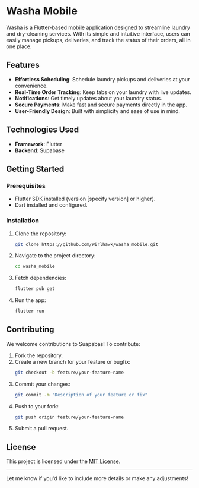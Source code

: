# Washa Mobile

Washa is a Flutter-based mobile application designed to streamline laundry and dry-cleaning services. With its simple and intuitive interface, users can easily manage pickups, deliveries, and track the status of their orders, all in one place.

## Features

- **Effortless Scheduling**: Schedule laundry pickups and deliveries at your convenience.
- **Real-Time Order Tracking**: Keep tabs on your laundry with live updates.
- **Notifications**: Get timely updates about your laundry status.
- **Secure Payments**: Make fast and secure payments directly in the app.
- **User-Friendly Design**: Built with simplicity and ease of use in mind.

## Technologies Used

- **Framework**: Flutter
- **Backend**: Supabase

## Getting Started

### Prerequisites

- Flutter SDK installed (version [specify version] or higher).
- Dart installed and configured.

### Installation

1. Clone the repository:
   ```bash
   git clone https://github.com/Wirlhawk/washa_mobile.git
   ```
2. Navigate to the project directory:
   ```bash
   cd washa_mobile
   ```
3. Fetch dependencies:
   ```bash
   flutter pub get
   ```
4. Run the app:
   ```bash
   flutter run
   ```

## Contributing

We welcome contributions to Suapabas! To contribute:

1. Fork the repository.
2. Create a new branch for your feature or bugfix:
   ```bash
   git checkout -b feature/your-feature-name
   ```
3. Commit your changes:
   ```bash
   git commit -m "Description of your feature or fix"
   ```
4. Push to your fork:
   ```bash
   git push origin feature/your-feature-name
   ```
5. Submit a pull request.

## License

This project is licensed under the [MIT License](LICENSE).

---

Let me know if you'd like to include more details or make any adjustments!